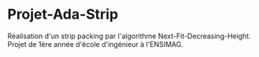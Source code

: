 Projet-Ada-Strip
================

Réalisation d'un strip packing par l'algorithme Next-Fit-Decreasing-Height.  
Projet de 1ère année d'école d'ingénieur à l'ENSIMAG.
